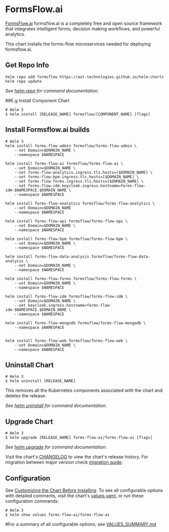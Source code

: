 # FormsFlow.ai

[FormsFlow.ai](https://formsflow.ai/) formsflow.ai is a completely free and open source framework that integrates intelligent forms, decision making workflows, and powerful analytics.

This chart installs the forms-flow microservices needed for deploying formsflow.ai.

## Get Repo Info

```console
helm repo add formsflow https://aot-technologies.github.io/helm-charts
helm repo update
```

_See [helm repo](https://helm.sh/docs/helm/helm_repo/) for command documentation._

##E.g Install Component Chart
```console
# Helm 3
$ helm install [RELEASE_NAME] formsflow/[COMPONENT_NAME] [flags]
```


## Install Formsflow.ai builds
```console
# Helm 3
helm install forms-flow-admin formsflow/forms-flow-admin \
	--set Domain=$DOMAIN_NAME \
	--namespace $NAMESPACE

helm install forms-flow-ai formsflow/forms-flow-ai \
	--set Domain=$DOMAIN_NAME \ 
	--set forms-flow-analytics.ingress.tls.hosts=[$DOMAIN_NAME] \
	--set forms-flow-bpm.ingress.tls.hosts=[$DOMAIN_NAME] \
	--set forms-flow-forms.ingress.tls.hosts=[$DOMAIN_NAME] \ 
	--set forms-flow-idm.keycloak.ingress.hostname=forms-flow-idm-$NAMESPACE.$DOMAIN_NAME \
	--namespace $NAMESPACE
 
helm install forms-flow-analytics formsflow/forms-flow-analytics \
	--set Domain=$DOMAIN_NAME 
	--namespace $NAMESPACE

helm install forms-flow-api formsflow/forms-flow-api \
	--set Domain=$DOMAIN_NAME \
	--namespace $NAMESPACE

helm install forms-flow-bpm formsflow/forms-flow-bpm \
	--set Domain=$DOMAIN_NAME \
	--namespace $NAMESPACE

helm install forms-flow-data-analysis formsflow/forms-flow-data-analysis \
	--set Domain=$DOMAIN_NAME \
	--namespace $NAMESPACE

helm install forms-flow-forms formsflow/forms-flow-forms \
	--set Domain=$DOMAIN_NAME \
	--namespace $NAMESPACE

helm install forms-flow-idm formsflow/forms-flow-idm \
	--set Domain=$DOMAIN_NAME \
	--set keycloak.ingress.hostname=forms-flow-idm-$NAMESPACE.$DOMAIN_NAME \
	--namespace $NAMESPACE 

helm install forms-flow-mongodb formsflow/forms-flow-mongodb \
	--namespace $NAMESPACE


helm install forms-flow-web formsflow/forms-flow-web \
	--set Domain=$DOMAIN_NAME \
	--namespace $NAMESPACE

```
## Uninstall Chart

```console
# Helm 3
$ helm uninstall [RELEASE_NAME]
```

This removes all the Kubernetes components associated with the chart and deletes the release.

_See [helm uninstall](https://helm.sh/docs/helm/helm_uninstall/) for command documentation._

## Upgrade Chart

```console
# Helm 3
$ helm upgrade [RELEASE_NAME] forms-flow-ai/forms-flow-ai [flags]
```

_See [helm upgrade](https://helm.sh/docs/helm/helm_upgrade/) for command documentation._

Visit the chart's [CHANGELOG](./CHANGELOG.md) to view the chart's release history.
For migration between major version check [migration guide](#migration-guide).

## Configuration

See [Customizing the Chart Before Installing](https://helm.sh/docs/intro/using_helm/#customizing-the-chart-before-installing).
To see all configurable options with detailed comments, visit the chart's [values.yaml](./values.yaml), or run these configuration commands:

```console
# Helm 3
$ helm show values forms-flow-ai/forms-flow-ai
```

#For a summary of all configurable options, see [VALUES_SUMMARY.md](./VALUES_SUMMARY.md)
